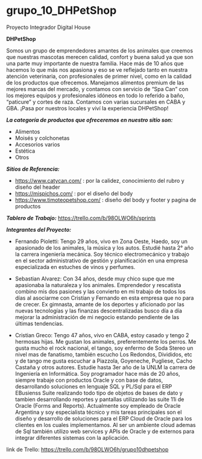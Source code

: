 # grupo_10_DHPetShop
Proyecto Integrador Digital House

**DHPetShop**

Somos un grupo de emprendedores amantes de los animales que creemos que nuestras mascotas merecen calidad, confort y buena salud ya que son una parte muy importante de nuestra familia. Hace más de 10 años que hacemos lo que más nos apasiona y eso se ve reflejado tanto en nuestra atención veterinaria, con profesionales de primer nivel, como en la calidad de los productos que ofrecemos. Manejamos alimentos premium de las mejores marcas del mercado, y contamos con servicio de “Spa Can” con los mejores equipos y profesionales idóneos en todo lo referido a baño, “paticure” y cortes de raza. Contamos con varias sucursales en CABA y GBA. ¡Pasa por nuestros locales y viví la experiencia DHPetShop!   

***La categoría de productos que ofreceremos en nuestro sitio son:***
  * Alimentos
  * Moisés y colchonetas
  * Accesorios varios
  * Estética
  * Otros

***Sitios de Referencia:***
  * https://www.catycan.com/ : por la calidez, conocimiento del rubro y diseño del header
  * https://mispichos.com/ : por el diseño del body
  * https://www.timoteopetshop.com/ : diseño del body y footer y pagina de productos
 
***Tablero de Trabajo:*** https://trello.com/b/98OLWO6h/sprints

***Integrantes del Proyecto:***

  * Fernando Pioletti: Tengo 29 años, vivo en Zona Oeste, Haedo, soy un apasionado de los animales, la música y los autos. 
Estudié hasta 2° año la carrera ingeniería mecánica.
Soy técnico electromecánico y trabajo en el sector administrativo de gestión y planificación en una empresa especializada en estuches de vinos y perfumes.
  * Sebastian Alvarez: Con 34 años, desde muy chico supe que me apasionaba la naturaleza y los animales. Emprendedor y rescatista combino mis dos pasiones y las convierto en mi trabajo de todos los días al asociarme con Cristian y Fernando en esta empresa que no para de crecer.
  Ex gimnasta, amante de los deportes y aficionado por las nuevas tecnologías y las finanzas descentralizadas busco día a día mejorar la administración de mi negocio estando pendiente de las últimas tendencias.

  * Cristian Greco: 
		  Tengo 47 años, vivo en CABA, estoy casado y tengo 2 hermosas hijas.
      Me gustan los animales, preferentemente los perros. Me gusta mucho el rock nacional, el tango, soy enfermo de Soda Stereo un nivel mas de fanatismo, también escucho Los Redondos, Divididos, etc y de tango me gusta escuchar a Piazzola, Goyeneche, Pugliese, Cacho Castaña y otros autores.
		  Estudie hasta 3er año de la UNLM la carrera de Ingeniería en Informática.
      Soy programador hace más de 20 años, siempre trabaje con productos Oracle y con base de datos, desarrollando soluciones en lenguaje SQL y PL/Sql para el ERP EBusienss Suite realizando todo tipo de objetos de bases de dato y tambien desarrollando reportes y pantallas utilizando las suite 11i de Oracle (Forms and Reports). 
      Actualmente soy empleado de Oracle Argentina y soy especialista técnico y mis tareas principales son el diseño y desarrollo de soluciones para el ERP Cloud de Oracle para los clientes en los cuales implementamos. Al ser un ambiente cloud ademas de Sql también utilizo web services y APIs de Oracle y de externos para integrar diferentes sistemas con la aplicación.

link de Trello:
https://trello.com/b/98OLWO6h/grupo10dhpetshop
